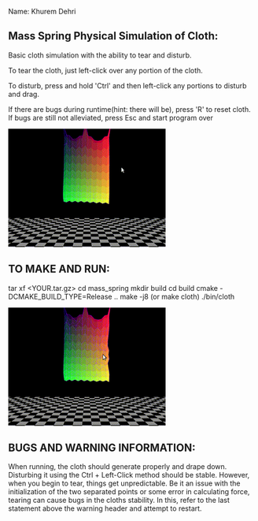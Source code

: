Name: Khurem Dehri

Mass Spring Physical Simulation of Cloth:
----------------------------------------
Basic cloth simulation with the ability to tear and disturb.

To tear the cloth, just left-click over any portion of the cloth.

To disturb, press and hold 'Ctrl' and then left-click any portions to disturb and drag.

If there are bugs during runtime(hint: there will be), press 'R' to reset cloth. If bugs are still not alleviated, press Esc and start program over

![Output sample](https://github.com/Khurem/cloth_sim/blob/master/gifs/output_opt.gif)

TO MAKE AND RUN:
----------------
tar xf <YOUR.tar.gz>
cd mass_spring
mkdir build
cd build
cmake -DCMAKE_BUILD_TYPE=Release ..
make -j8 (or make cloth)
./bin/cloth

![Output sample2](https://github.com/Khurem/cloth_sim/blob/master/gifs/output_opt2.gif)

BUGS AND WARNING INFORMATION:
-----------------------------
When running, the cloth should generate properly and drape down. Disturbing it using the Ctrl + Left-Click method should be stable.
However, when you begin to tear, things get unpredictable. Be it an issue with the initialization of the two separated points or some error in 
calculating force, tearing can cause bugs in the cloths stability. In this, refer to the last statement above the warning header and attempt to 
restart. 
